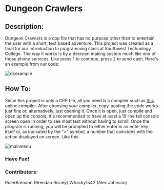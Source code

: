 # Dungeon Crawlers
## Description:
Dungeon Crawlers is a cpp file that has no purpose other than to entertain the user with a short, text based adventure. This project was created as a final for our introduction to programming class at Southwest Technology College. The way it works is by a decision making system much like one of those phone services. Like press 1 to continue, press 2 to send cash. Here's an example from our code:

![dcexample](https://user-images.githubusercontent.com/31144589/40042019-1f1dacd4-57dd-11e8-84b8-d6572dd9ac37.PNG)

## How To:
Since this project is only a CPP file, all you need is a compiler such as [this](https://www.onlinegdb.com/online_c++_compiler) online compiler. After choosing your compiler, copy-pasting the code works just fine or, alternatively, just opening it. Once it is open, just compile and open up the console. It's recommended to have at least a 10 line tall console screen open in order to see most text without having to scroll. Once the program is running, you will be prompted to either enter in an enter key itself or, as indicated by the ">" symbol, a number that coincides with the action displayed on screen. Like this:

![mainmenu](https://user-images.githubusercontent.com/31144589/40042949-36c4ff38-57e0-11e8-97a0-1bf433951c86.PNG)

### Have Fun!

### Contributers:
RulerBrendan (Brendan Risney)
Whacky1542 (Alex Johnson)
